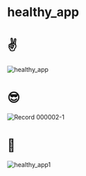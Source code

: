 # healthy_app

# :v:
![healthy_app](https://user-images.githubusercontent.com/71957886/141475733-aeacd693-75f9-49a4-bfbe-1db72ce2e9e7.gif)

# :sunglasses:
![Record 000002-1](https://user-images.githubusercontent.com/71957886/140308914-8d19189a-727d-4e9e-9a6a-611e98ba4841.gif)

# 👋
![healthy_app1](https://user-images.githubusercontent.com/71957886/140021604-7c575e70-d9aa-4102-88da-0bdb4a957d9c.gif)



